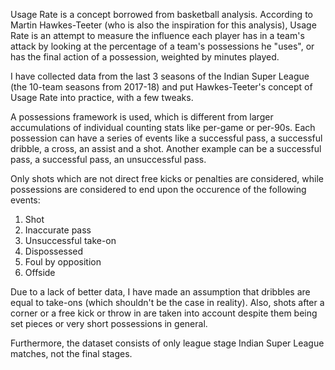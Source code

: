 Usage Rate is a concept borrowed from basketball analysis. According to Martin Hawkes-Teeter (who is also the inspiration for this analysis), Usage Rate is an attempt to measure the influence each player has in a team's attack by looking at the percentage of a team's possessions he "uses", or has the final action of a possession, weighted by minutes played.

I have collected data from the last 3 seasons of the Indian Super League (the 10-team seasons from 2017-18) and put Hawkes-Teeter's concept of Usage Rate into practice, with a few tweaks.

A possessions framework is used, which is different from larger accumulations of individual counting stats like per-game or per-90s. Each possession can have a series of events like a successful pass, a successful dribble, a cross, an assist and a shot. Another example can be a successful pass, a successful pass, an unsuccessful pass. 

Only shots which are not direct free kicks or penalties are considered, while possessions are considered to end upon the occurence of the following events:
1) Shot
2) Inaccurate pass
3) Unsuccessful take-on
5) Dispossessed
4) Foul by opposition
5) Offside

Due to a lack of better data, I have made an assumption that dribbles are equal to take-ons (which shouldn't be the case in reality). Also, shots after a corner or a free kick or throw in are taken into account despite them being set pieces or very short possessions in general.

Furthermore, the dataset consists of only league stage Indian Super League matches, not the final stages.
